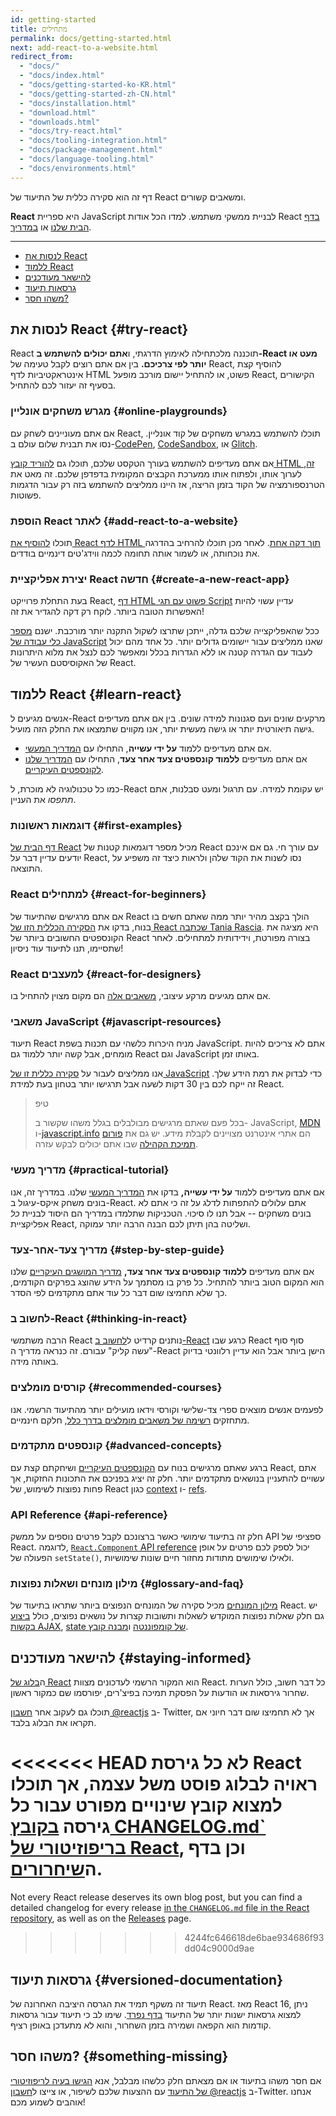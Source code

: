 ```yaml
---
id: getting-started
title: מתחילים
permalink: docs/getting-started.html
next: add-react-to-a-website.html
redirect_from:
  - "docs/"
  - "docs/index.html"
  - "docs/getting-started-ko-KR.html"
  - "docs/getting-started-zh-CN.html"
  - "docs/installation.html"
  - "download.html"
  - "downloads.html"
  - "docs/try-react.html"
  - "docs/tooling-integration.html"
  - "docs/package-management.html"
  - "docs/language-tooling.html"
  - "docs/environments.html"
---
```


דף זה הוא סקירה כללית של התיעוד של React ומשאבים קשורים.

**React** היא ספריית JavaScript לבניית ממשקי משתמש. למדו הכל אודות React [בדף הבית שלנו](/) או [במדריך](/tutorial/tutorial.html).

---

- [לנסות את React](#try-react)
- [ללמוד React](#learn-react)
- [להישאר מעודכנים](#staying-informed)
- [גרסאות תיעוד](#versioned-documentation)
- [משהו חסר?](#something-missing)

## לנסות את React {#try-react}

React תוכננה מלכתחילה לאימוץ הדרגתי, ו**אתם יכולים להשתמש ב-React מעט או יותר לפי צרכיכם.** בין אם אתם רוצים לקבל טעימה של React, להוסיף קצת אינטראקטיביות לדף HTML פשוט, או להתחיל יישום מורכב מופעל React, הקישורים בסעיף זה יעזור לכם להתחיל.

### מגרש משחקים אונליין {#online-playgrounds}

אם אתם מעוניינים לשחק עם React, תוכלו להשתמש במגרש משחקים של קוד אונליין. נסו את תבנית שלום עולם ב-[CodePen](codepen://hello-world), [CodeSandbox](https://codesandbox.io/s/new), או [Glitch](https://glitch.com/edit/#!/remix/starter-react-template).

אם אתם מעדיפים להשתמש בעורך הטקסט שלכם, תוכלו גם [להוריד קובץ HTML זה](https://raw.githubusercontent.com/reactjs/reactjs.org/master/static/html/single-file-example.html), לערוך אותו, ולפתוח אותו ממערכת הקבצים המקומית בדפדפן שלכם. זה מאט את הטרנספורמציה של הקוד בזמן הריצה, אז היינו ממליצים להשתמש בזה רק עבור הדגמות פשוטות.

### הוספת React לאתר {#add-react-to-a-website}

תוכלו [להוסיף את React לדף HTML תוך דקה אחת](/docs/add-react-to-a-website.html). לאחר מכן תוכלו להרחיב בהדרגה את נוכחותה, או לשמור אותה תחומה לכמה ווידג'טים דינמיים בודדים.

### יצירת אפליקציית React חדשה {#create-a-new-react-app}

בעת התחלת פרוייקט React, [דף HTML פשוט עם תגי Script](/docs/add-react-to-a-website.html) עדיין עשוי להיות האפשרות הטובה ביותר. לוקח רק דקה להגדיר את זה!

ככל שהאפליקצייה שלכם גדלה, ייתכן שתרצו לשקול התקנה יותר מורכבת. ישנם [מספר כלי עבודה של JavaScript](/docs/create-a-new-react-app.html) שאנו ממליצים עבור יישומים גדולים יותר. כל אחד מהם יכול לעבוד עם הגדרה קטנה או ללא הגדרות בכלל ומאפשר לכם לנצל את מלוא היתרונות של האקוסיסטם העשיר של React.

## ללמוד React {#learn-react}

אנשים מגיעים ל-React מרקעים שונים ועם סגנונות למידה שונים. בין אם אתם מעדיפים גישה תיאורטית יותר או גישה מעשית יותר, אנו מקווים שתמצאו את החלק הזה מועיל.

* אם אתם מעדיפים ללמוד **על ידי עשייה**, התחילו עם [המדריך המעשי](/tutorial/tutorial.html).
* אם אתם מעדיפים **ללמוד קונספטים צעד אחר צעד**, התחילו עם [המדריך שלנו לקונספטים העיקריים](/docs/hello-world.html).

כמו כל טכנולוגיה לא מוכרת, ל-React יש עקומת למידה. עם תרגול ומעט סבלנות, אתם *תתפסו* את העניין.

### דוגמאות ראשונות {#first-examples}

[דף הבית של React](/) מכיל מספר דוגמאות קטנות של React עם עורך חי. גם אם אינכם יודעים עדיין דבר על React, נסו לשנות את הקוד שלהן ולראות כיצד זה משפיע על התוצאה.

### React למתחילים {#react-for-beginners}

אם אתם מרגישים שהתיעוד של React הולך בקצב מהיר יותר ממה שאתם חשים בו בנוח, בדקו את [הסקירה הכללית הזו של React שכתבה Tania Rascia](https://www.taniarascia.com/getting-started-with-react/). היא מציגה את הקונספטים החשובים ביותר של React בצורה מפורטת, וידידותית למתחילים. לאחר שתסיימו, תנו לתיעוד עוד ניסיון!

### React למעצבים {#react-for-designers}

אם אתם מגיעים מרקע עיצובי, [משאבים אלה](https://reactfordesigners.com/) הם מקום מצוין להתחיל בו.

### משאבי JavaScript {#javascript-resources}

תיעוד React מניח היכרות כלשהי עם תכנות בשפת JavaScript. אתם לא צריכים להיות מומחים, אבל קשה יותר ללמוד גם React וגם JavaScript באותו זמן.

אנו ממליצים לעבור על [סקירה כללית זו של JavaScript](https://developer.mozilla.org/en-US/docs/Web/JavaScript/A_re-introduction_to_JavaScript) כדי לבדוק את רמת הידע שלך. זה ייקח לכם בין 30 דקות לשעה אבל תרגישו יותר בטחון בעת למידת React.

>טיפ
>
>בכל פעם שאתם מרגישים מבולבלים בגלל משהו שקשור ב- JavaScript, [MDN](https://developer.mozilla.org/en-US/docs/Web/JavaScript) ו-[javascript.info](https://javascript.info/) הם אתרי אינטרנט מצויינים לקבלת מידע. יש גם את [פורום תמיכת הקהילה](/community/support.html) שבו אתם יכולים לבקש עזרה.

### מדריך מעשי {#practical-tutorial}

אם אתם מעדיפים ללמוד **על ידי עשייה,** בדקו את [המדריך המעשי](/tutorial/tutorial.html) שלנו. במדריך זה, אנו בונים משחק איקס-עיגול ב-React. אתם עלולים להתפתות לדלג על זה כי אתם לא בונים משחקים -- אבל תנו לו סיכוי. הטכניקות שתלמדו במדריך הם היסוד לבניית *כל* אפליקציית React, ושליטה בהן תיתן לכם הבנה הרבה יותר עמוקה.

### מדריך צעד-אחר-צעד {#step-by-step-guide}

אם אתם מעדיפים **ללמוד קונספטים צעד אחר צעד,** [מדריך המושגים העיקריים](/docs/hello-world.html) שלנו הוא המקום הטוב ביותר להתחיל. כל פרק בו מסתמך על הידע שהוצג בפרקים הקודמים, כך שלא תחמיצו שום דבר כל עוד אתם מתקדמים לפי הסדר.

### לחשוב ב-React {#thinking-in-react}

הרבה משתמשי React נותנים קרדיט ל[לחשוב ב-React](/docs/thinking-in-react.html) כרגע שבו React סוף סוף "עשה קליק" עבורם. זה כנראה מדריך ה-React הישן ביותר אבל הוא עדיין רלוונטי בדיוק באותה מידה.

### קורסים מומלצים {#recommended-courses}

לפעמים אנשים מוצאים ספרי צד-שלישי וקורסי וידאו מועילים יותר מהתיעוד הרשמי. אנו מתחזקים [רשימה של משאבים מומלצים בדרך כלל](/community/courses.html), חלקם חינמיים.

### קונספטים מתקדמים {#advanced-concepts}

ברגע שאתם מרגישים בנוח עם [הקונספטים העיקריים](#main-concepts) ושיחקתם קצת עם React, אתם עשויים להתעניין בנושאים מתקדמים יותר. חלק זה יציג בפניכם את התכונות החזקות, אך פחות נפוצות לשימוש, של React כגון [context](/docs/context.html) ו- [refs](/docs/refs-and-the-dom.html).

### API Reference {#api-reference}

חלק זה בתיעוד שימושי כאשר ברצונכם לקבל פרטים נוספים על ממשק API ספציפי של React. לדוגמה, [`React.Component` API reference](/docs/react-component.html) יכול לספק לכם פרטים על אופן הפעולה של `setState()`, ולאילו שימושים מתודות מחזור חיים שונות שימושיות.

### מילון מונחים ושאלות נפוצות {#glossary-and-faq}

[מילון המונחים](/docs/glossary.html) מכיל סקירה של המונחים הנפוצים ביותר שתראו בתיעוד של React. יש גם חלק שאלות נפוצות המוקדש לשאלות ותשובות קצרות על נושאים נפוצים, כולל [ביצוע בקשות AJAX](/docs/faq-ajax.html), [state של קומפוננטה](/docs/faq-state.html) ו[מבנה קובץ](/docs/faq-structure.html).

## להישאר מעודכנים {#staying-informed}

ה[בלוג של React](/blog/) הוא המקור הרשמי לעדכונים מצוות React. כל דבר חשוב, כולל הערות שחרור גירסאות או הודעות על הפסקת תמיכה בפיצ'רים, יפורסמו שם כמקור ראשון.

תוכלו גם לעקוב אחר [חשבון @reactjs](https://twitter.com/reactjs) ב- Twitter, אך לא תחמיצו שום דבר חיוני אם תקראו את הבלוג בלבד.

<<<<<<< HEAD
לא כל גירסת React ראויה לבלוג פוסט משל עצמה, אך תוכלו למצוא קובץ שינויים מפורט עבור כל גירסה [בקובץ CHANGELOG.md` בריפוזיטורי של React](https://github.com/facebook/react/blob/master/CHANGELOG.md), וכן בדף ה[שיחרורים](https://github.com/facebook/react).
=======
Not every React release deserves its own blog post, but you can find a detailed changelog for every release [in the `CHANGELOG.md` file in the React repository](https://github.com/facebook/react/blob/master/CHANGELOG.md), as well as on the [Releases](https://github.com/facebook/react/releases) page.
>>>>>>> 4244fc646618de6bae934686f93dd04c9000d9ae

## גרסאות תיעוד {#versioned-documentation}

תיעוד זה משקף תמיד את הגרסה היציבה האחרונה של React. מאז React 16, ניתן למצוא גרסאות ישנות יותר של התיעוד [בדף נפרד](/versions). שימו לב כי תיעוד עבור גרסאות קודמות הוא הקפאה ושמירה בזמן השחרור, והוא לא מתעדכן באופן רציף.

## משהו חסר? {#something-missing}

אם חסר משהו בתיעוד או אם מצאתם חלק כלשהו מבלבל, אנא [הגישו בעיה לריפוזיטורי של התיעוד](https://github.com/reactjs/reactjs.org/issues/new) עם ההצעות שלכם לשיפור, או צייצו ל[חשבון @reactjs](https://twitter.com/reactjs) ב-Twitter. אנחנו אוהבים לשמוע מכם!
